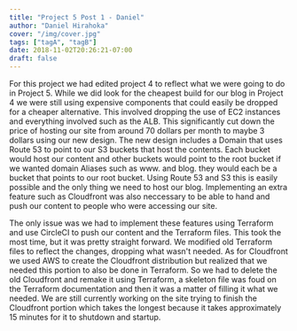 ```yaml
---
title: "Project 5 Post 1 - Daniel"
author: "Daniel Hirahoka"
cover: "/img/cover.jpg"
tags: ["tagA", "tagB"]
date: 2018-11-02T20:26:21-07:00
draft: false
---
```


For this project we had edited project 4 to reflect what we were going to do in Project 5. While we did look for the cheapest build for our blog in Project 4 we were still using expensive components that could easily be dropped for a cheaper alternative. This involved dropping the use of EC2 instances and everything involved such as the ALB. This significantly cut down the price of hosting our site from around 70 dollars per month to maybe 3 dollars using our new design. The new design includes a Domain that uses Route 53 to point to our S3 buckets that host the contents. Each bucket would host our content and other buckets would point to the root bucket if we wanted domain Aliases such as www. and blog. they would each be a bucket that points to our root bucket. Using Route 53 and S3 this is easily possible and the only thing we need to host our blog. Implementing an extra feature such as Cloudfront was also neccessary to be able to hand and push our content to people who were accessing our site. 

The only issue was we had to implement these features using Terraform and use CircleCI to push our content and the Terraform files. This took the most time, but it was pretty straight forward. We modified old Terraform files to reflect the changes, dropping what wasn't needed. As for Cloudfront we used AWS to create the Cloudfront distribution but realized that we needed this portion to also be done in Terraform. So we had to delete the old Cloudfront and remake it using Terraform, a skeleton file was foud on the Terraform documentation and then it was a matter of filling it what we needed. We are still currently working on the site trying to finish the Cloudfront portion which takes the longest because it takes approximately 15 minutes for it to shutdown and startup.